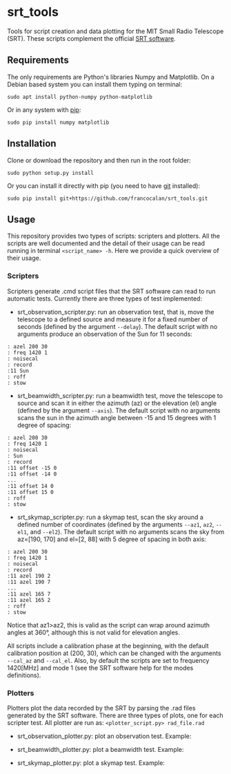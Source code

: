 # srt_tools
Tools for script creation and data plotting for the MIT Small Radio Telescope (SRT). These scripts complement the official [SRT software](https://www.haystack.mit.edu/edu/undergrad/srt/SRT%20Software/SRT_software_exec.html).

## Requirements
The only requirements are Python's libraries Numpy and Matplotlib. On a Debian based system you can install them typing on terminal:

```
sudo apt install python-numpy python-matplotlib
```

Or in any system with [pip](https://pip.pypa.io/en/stable/):

```
sudo pip install numpy matplotlib
```

## Installation
Clone or download the repository and then run in the root folder:

```
sudo python setup.py install
```

Or you can install it directly with pip (you need to have [git](https://git-scm.com/) installed):

```
sudo pip install git+https://github.com/francocalan/srt_tools.git
```

## Usage

This repository provides two types of scripts: scripters and plotters. All the scripts are well documented and the detail of their usage can be read running in terminal `<script_name> -h`. Here we provide a quick overview of their usage.

### Scripters
Scripters generate .cmd script files that the SRT software can read to run automatic tests. Currently there are three types of test implemented:

* srt_observation_scripter.py: run an observation test, that is, move the telescope to a defined source and measure it for a fixed number of seconds (defined by the argument `--delay`). The default script with no arguments produce an observation of the Sun for 11 seconds:

```
: azel 200 30
: freq 1420 1
: noisecal
: record 
:11 Sun
: roff
: stow
```

* srt_beamwidth_scripter.py: run a beamwidth test, move the telescope to source and scan it in either the azimuth (az) or the elevation (el) angle (defined by the argument `--axis`). The default script with no arguments scans the sun in the azimuth angle between -15 and 15 degrees with 1 degree of spacing:
```
: azel 200 30
: freq 1420 1
: noisecal
: Sun
: record 
:11 offset -15 0
:11 offset -14 0
...
:11 offset 14 0
:11 offset 15 0
: roff
: stow
```

* srt_skymap_scripter.py: run a skymap test, scan the sky around a defined number of coordinates (defined by the arguments `--az1`, `az2`, `--el1`, and `--el2`). The default script with no arguments scans the sky from az=[190, 170] and el=[2, 88] with 5 degree of spacing in both axis:
```
: azel 200 30
: freq 1420 1
: noisecal
: record 
:11 azel 190 2
:11 azel 190 7
...
:11 azel 165 7
:11 azel 165 2
: roff
: stow
```

Notice that az1>az2, this is valid as the script can wrap around azimuth angles at 360°, although this is not valid for elevation angles.

All scripts include a calibration phase at the beginning, with the default calibration position at (200, 30), which can be changed with the arguments `--cal_az` and `--cal_el`. Also, by default the scripts are set to frequency 1420[MHz] and mode 1 (see the SRT software help for the modes definitions).

### Plotters
Plotters plot the data recorded by the SRT by parsing the .rad files generated by the SRT software. There are three types of plots, one for each scripter test. All plotter are run as: `<plotter_script.py> rad_file.rad` 

* srt_observation_plotter.py: plot an observation test. Example:



* srt_beamwidth_plotter.py: plot a beamwidth test. Example:



* srt_skymap_plotter.py: plot a skymap test. Example:



